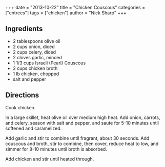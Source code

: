 +++
date = "2013-10-22"
title = "Chicken Couscous"
categories = ["entrees"]
tags = ["chicken"]
author = "Nick Sharp"
+++

## Ingredients

- 2 tablespoons olive oil
- 2 cups onion, diced
- 2 cups celery, diced
- 2 cloves garlic, minced
- 1 1/3 cups Israeli (Pearl) Couscous
- 2 cups chicken broth
- 1 lb chicken, chopped
- salt and pepper

## Directions

Cook chicken.

In a large skillet, heat olive oil over medium high heat. Add onion, carrots, and celery, season with salt and pepper, and saute for 5-10 minutes until softened and caramelized.

Add garlic and stir to combine until fragrant, about 30 seconds. Add couscous and broth, stir to combine, then cover, reduce heat to low, and simmer for 8-10 minutes until broth is absorbed.

Add chicken and stir until heated through.